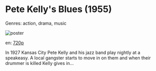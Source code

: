 # Pete Kelly's Blues (1955)

Genres: action, drama, music

![poster](http://image.tmdb.org/t/p/w500/aPmrztn29Mwx8PtjYR6BbOBSv8a.jpg)

en:
  [720p](magnet:?xt=urn:btih:CFE2BE548786C56406C103D9D845614BA8808787&tr=udp://glotorrents.pw:6969/announce&tr=udp://tracker.opentrackr.org:1337/announce&tr=udp://torrent.gresille.org:80/announce&tr=udp://tracker.openbittorrent.com:80&tr=udp://tracker.coppersurfer.tk:6969&tr=udp://tracker.leechers-paradise.org:6969&tr=udp://p4p.arenabg.ch:1337&tr=udp://tracker.internetwarriors.net:1337)
  


In 1927 Kansas City Pete Kelly and his jazz band play nightly at a speakeasy. A local gangster starts to move in on them and when their drummer is killed Kelly gives in...